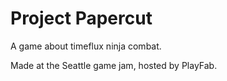 # Project Papercut #

A game about timeflux ninja combat.

Made at the Seattle game jam, hosted by PlayFab.
